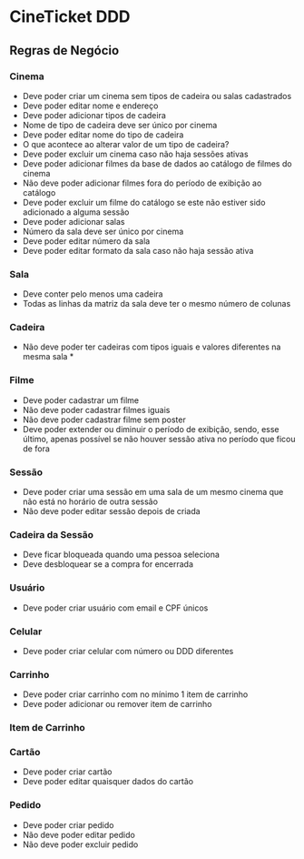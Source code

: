 # CineTicket DDD

## Regras de Negócio

### Cinema
- Deve poder criar um cinema sem tipos de cadeira ou salas cadastrados
- Deve poder editar nome e endereço
- Deve poder adicionar tipos de cadeira
- Nome de tipo de cadeira deve ser único por cinema
- Deve poder editar nome do tipo de cadeira
- O que acontece ao alterar valor de um tipo de cadeira?
- Deve poder excluir um cinema caso não haja sessões ativas
- Deve poder adicionar filmes da base de dados ao catálogo de filmes do cinema
- Não deve poder adicionar filmes fora do período de exibição ao catálogo
- Deve poder excluir um filme do catálogo se este não estiver sido adicionado a alguma sessão
- Deve poder adicionar salas
- Número da sala deve ser único por cinema
- Deve poder editar número da sala
- Deve poder editar formato da sala caso não haja sessão ativa

### Sala
- Deve conter pelo menos uma cadeira
- Todas as linhas da matriz da sala deve ter o mesmo número de colunas

### Cadeira
- Não deve poder ter cadeiras com tipos iguais e valores diferentes na mesma sala *


### Filme
- Deve poder cadastrar um filme
- Não deve poder cadastrar filmes iguais
- Não deve poder cadastrar filme sem poster
- Deve poder extender ou diminuir o período de exibição, sendo, esse último, apenas possível se não houver sessão ativa no período que ficou de fora

### Sessão
- Deve poder criar uma sessão em uma sala de um mesmo cinema que não está no horário de outra sessão
- Não deve poder editar sessão depois de criada

### Cadeira da Sessão
- Deve ficar bloqueada quando uma pessoa seleciona
- Deve desbloquear se a compra for encerrada

### Usuário
- Deve poder criar usuário com email e CPF únicos

### Celular
- Deve poder criar celular com número ou DDD diferentes

### Carrinho
- Deve poder criar carrinho com no mínimo 1 item de carrinho
- Deve poder adicionar ou remover item de carrinho

### Item de Carrinho


### Cartão
- Deve poder criar cartão
- Deve poder editar quaisquer dados do cartão

### Pedido
- Deve poder criar pedido
- Não deve poder editar pedido
- Não deve poder excluir pedido
